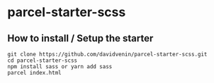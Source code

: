 # parcel-starter-scss

## How to install / Setup the starter
```
git clone https://github.com/davidvenin/parcel-starter-scss.git
cd parcel-starter-scss
npm install sass or yarn add sass
parcel index.html
```
